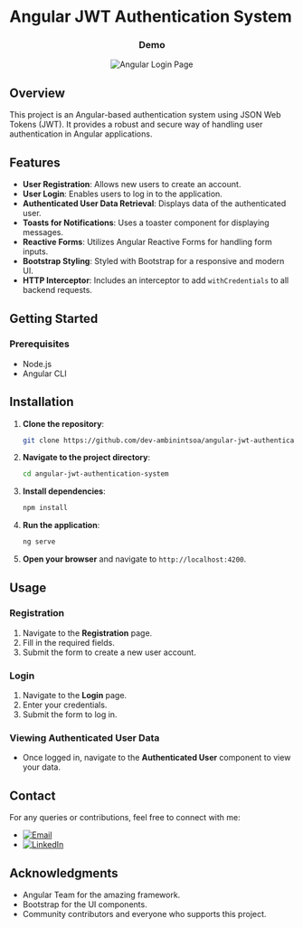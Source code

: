 # Angular JWT Authentication System

<div align="center">
<h3 align="center">Demo</h3>
  <img src="./screenshot/login-angular-screenshot.gif" alt="Angular Login Page">
</div>

## Overview

This project is an Angular-based authentication system using JSON Web Tokens (JWT). It provides a robust and secure way of handling user authentication in Angular applications.

## Features

- **User Registration**: Allows new users to create an account.
- **User Login**: Enables users to log in to the application.
- **Authenticated User Data Retrieval**: Displays data of the authenticated user.
- **Toasts for Notifications**: Uses a toaster component for displaying messages.
- **Reactive Forms**: Utilizes Angular Reactive Forms for handling form inputs.
- **Bootstrap Styling**: Styled with Bootstrap for a responsive and modern UI.
- **HTTP Interceptor**: Includes an interceptor to add `withCredentials` to all backend requests.

## Getting Started

### Prerequisites

- Node.js
- Angular CLI

## Installation

1. **Clone the repository**:
   ```bash
   git clone https://github.com/dev-ambinintsoa/angular-jwt-authentication-system.git
   ```

2. **Navigate to the project directory**:
   ```bash
   cd angular-jwt-authentication-system
   ```

3. **Install dependencies**:
   ```bash
   npm install
   ```

4. **Run the application**:
   ```bash
   ng serve
   ```

5. **Open your browser** and navigate to `http://localhost:4200`.

## Usage

### Registration

1. Navigate to the **Registration** page.
2. Fill in the required fields.
3. Submit the form to create a new user account.

### Login

1. Navigate to the **Login** page.
2. Enter your credentials.
3. Submit the form to log in.

### Viewing Authenticated User Data

- Once logged in, navigate to the **Authenticated User** component to view your data.

## Contact

For any queries or contributions, feel free to connect with me:

- [![Email](https://img.shields.io/badge/Email-ambinintsoa.business%40gmail.com-blue)](mailto:ambinintsoa.business@gmail.com)
- [![LinkedIn](https://img.shields.io/badge/LinkedIn-ambinintsoa--zo-blue)](https://linkedin.com/in/ambinintsoa-zo/)

## Acknowledgments

- Angular Team for the amazing framework.
- Bootstrap for the UI components.
- Community contributors and everyone who supports this project.
